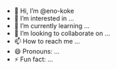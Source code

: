 - 👋 Hi, I’m @eno-koke
- 👀 I’m interested in ...
- 🌱 I’m currently learning ...
- 💞️ I’m looking to collaborate on ...
- 📫 How to reach me ...
- 😄 Pronouns: ...
- ⚡ Fun fact: ...

<!---
eno-koke/eno-koke is a ✨ special ✨ repository because its `README.md` (this file) appears on your GitHub profile.
You can click the Preview link to take a look at your changes.
--->
